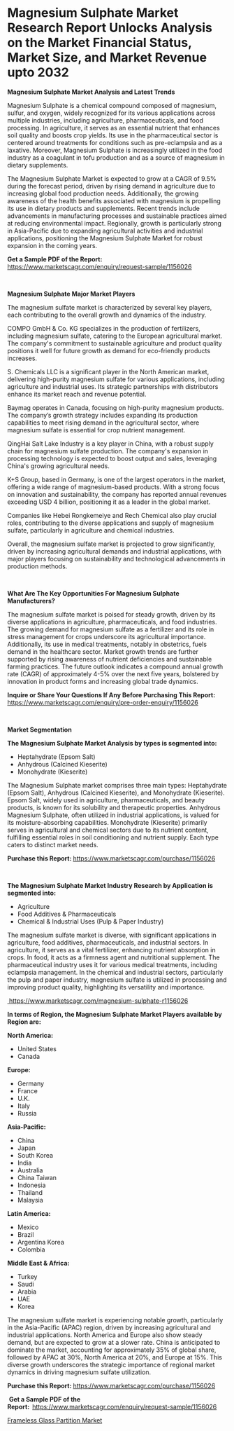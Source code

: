 <p><h1>Magnesium Sulphate Market Research Report Unlocks Analysis on the Market Financial Status, Market Size, and Market Revenue upto 2032</h1></p><p><strong>Magnesium Sulphate Market Analysis and Latest Trends</strong></p>
<p><p>Magnesium Sulphate is a chemical compound composed of magnesium, sulfur, and oxygen, widely recognized for its various applications across multiple industries, including agriculture, pharmaceuticals, and food processing. In agriculture, it serves as an essential nutrient that enhances soil quality and boosts crop yields. Its use in the pharmaceutical sector is centered around treatments for conditions such as pre-eclampsia and as a laxative. Moreover, Magnesium Sulphate is increasingly utilized in the food industry as a coagulant in tofu production and as a source of magnesium in dietary supplements.</p><p>The Magnesium Sulphate Market is expected to grow at a CAGR of 9.5% during the forecast period, driven by rising demand in agriculture due to increasing global food production needs. Additionally, the growing awareness of the health benefits associated with magnesium is propelling its use in dietary products and supplements. Recent trends include advancements in manufacturing processes and sustainable practices aimed at reducing environmental impact. Regionally, growth is particularly strong in Asia-Pacific due to expanding agricultural activities and industrial applications, positioning the Magnesium Sulphate Market for robust expansion in the coming years.</p></p>
<p><strong>Get a Sample PDF of the Report:&nbsp;</strong> <a href="https://www.marketscagr.com/enquiry/request-sample/1156026?utm_campaign=3562&utm_medium=2&utm_source=Github&utm_content=ia&utm_term=01042025&utm_id=magnesium-sulphate">https://www.marketscagr.com/enquiry/request-sample/1156026</a></p>
<p>&nbsp;</p>
<p><strong>Magnesium Sulphate Major Market Players</strong></p>
<p><p>The magnesium sulfate market is characterized by several key players, each contributing to the overall growth and dynamics of the industry. </p><p>COMPO GmbH & Co. KG specializes in the production of fertilizers, including magnesium sulfate, catering to the European agricultural market. The company's commitment to sustainable agriculture and product quality positions it well for future growth as demand for eco-friendly products increases.</p><p>S. Chemicals LLC is a significant player in the North American market, delivering high-purity magnesium sulfate for various applications, including agriculture and industrial uses. Its strategic partnerships with distributors enhance its market reach and revenue potential.</p><p>Baymag operates in Canada, focusing on high-purity magnesium products. The company’s growth strategy includes expanding its production capabilities to meet rising demand in the agricultural sector, where magnesium sulfate is essential for crop nutrient management.</p><p>QingHai Salt Lake Industry is a key player in China, with a robust supply chain for magnesium sulfate production. The company's expansion in processing technology is expected to boost output and sales, leveraging China's growing agricultural needs.</p><p>K+S Group, based in Germany, is one of the largest operators in the market, offering a wide range of magnesium-based products. With a strong focus on innovation and sustainability, the company has reported annual revenues exceeding USD 4 billion, positioning it as a leader in the global market.</p><p>Companies like Hebei Rongkemeiye and Rech Chemical also play crucial roles, contributing to the diverse applications and supply of magnesium sulfate, particularly in agriculture and chemical industries.</p><p>Overall, the magnesium sulfate market is projected to grow significantly, driven by increasing agricultural demands and industrial applications, with major players focusing on sustainability and technological advancements in production methods.</p></p>
<p>&nbsp;</p>
<p><strong>What Are The Key Opportunities For Magnesium Sulphate Manufacturers?</strong></p>
<p><p>The magnesium sulfate market is poised for steady growth, driven by its diverse applications in agriculture, pharmaceuticals, and food industries. The growing demand for magnesium sulfate as a fertilizer and its role in stress management for crops underscore its agricultural importance. Additionally, its use in medical treatments, notably in obstetrics, fuels demand in the healthcare sector. Market growth trends are further supported by rising awareness of nutrient deficiencies and sustainable farming practices. The future outlook indicates a compound annual growth rate (CAGR) of approximately 4-5% over the next five years, bolstered by innovation in product forms and increasing global trade dynamics.</p></p>
<p><strong>Inquire or Share Your Questions If Any Before Purchasing This Report:</strong> <a href="https://www.marketscagr.com/enquiry/pre-order-enquiry/1156026?utm_campaign=3562&utm_medium=2&utm_source=Github&utm_content=ia&utm_term=01042025&utm_id=magnesium-sulphate">https://www.marketscagr.com/enquiry/pre-order-enquiry/1156026</a></p>
<p>&nbsp;</p>
<p><strong>Market Segmentation</strong></p>
<p><strong>The Magnesium Sulphate Market Analysis by types is segmented into:</strong></p>
<p><ul><li>Heptahydrate (Epsom Salt)</li><li>Anhydrous (Calcined Kieserite)</li><li>Monohydrate (Kieserite)</li></ul></p>
<p><p>The Magnesium Sulphate market comprises three main types: Heptahydrate (Epsom Salt), Anhydrous (Calcined Kieserite), and Monohydrate (Kieserite). Epsom Salt, widely used in agriculture, pharmaceuticals, and beauty products, is known for its solubility and therapeutic properties. Anhydrous Magnesium Sulphate, often utilized in industrial applications, is valued for its moisture-absorbing capabilities. Monohydrate (Kieserite) primarily serves in agricultural and chemical sectors due to its nutrient content, fulfilling essential roles in soil conditioning and nutrient supply. Each type caters to distinct market needs.</p></p>
<p><strong>Purchase this Report:&nbsp;</strong><a href="https://www.marketscagr.com/purchase/1156026?utm_campaign=3562&utm_medium=2&utm_source=Github&utm_content=ia&utm_term=01042025&utm_id=magnesium-sulphate">https://www.marketscagr.com/purchase/1156026</a></p>
<p>&nbsp;</p>
<p><strong>The Magnesium Sulphate Market Industry Research by Application is segmented into:</strong></p>
<p><ul><li>Agriculture</li><li>Food Additives & Pharmaceuticals</li><li>Chemical & Industrial Uses (Pulp & Paper Industry)</li></ul></p>
<p><p>The magnesium sulfate market is diverse, with significant applications in agriculture, food additives, pharmaceuticals, and industrial sectors. In agriculture, it serves as a vital fertilizer, enhancing nutrient absorption in crops. In food, it acts as a firmness agent and nutritional supplement. The pharmaceutical industry uses it for various medical treatments, including eclampsia management. In the chemical and industrial sectors, particularly the pulp and paper industry, magnesium sulfate is utilized in processing and improving product quality, highlighting its versatility and importance.</p></p>
<p><a href="https://www.marketscagr.com/magnesium-sulphate-r1156026?utm_campaign=3562&utm_medium=2&utm_source=Github&utm_content=ia&utm_term=01042025&utm_id=magnesium-sulphate">&nbsp;https://www.marketscagr.com/magnesium-sulphate-r1156026</a></p>
<p><strong>In terms of Region, the Magnesium Sulphate Market Players available by Region are:</strong></p>
<p>
    <p> <strong> North America: </strong>
        <ul>
            <li>United States</li>
            <li>Canada</li>
        </ul>
        </p> 
    <p> <strong> Europe: </strong>
        <ul>
            <li>Germany</li>
            <li>France</li>
            <li>U.K.</li>
            <li>Italy</li>
            <li>Russia</li>
        </ul>
        </p> 
    <p> <strong> Asia-Pacific: </strong>
        <ul>
            <li>China</li>
            <li>Japan</li>
            <li>South Korea</li>
            <li>India</li>
            <li>Australia</li>
            <li>China Taiwan</li>
            <li>Indonesia</li>
            <li>Thailand</li>
            <li>Malaysia</li>
        </ul>
        </p> 
    <p> <strong> Latin America: </strong>
        <ul>
            <li>Mexico</li>
            <li>Brazil</li>
            <li>Argentina Korea</li>
            <li>Colombia</li>
        </ul>
        </p> 
    <p> <strong> Middle East & Africa: </strong>
        <ul>
            <li>Turkey</li>
            <li>Saudi</li>
            <li>Arabia</li>
            <li>UAE</li>
            <li>Korea</li>
        </ul>
    </p>
    </p>
<p><p>The magnesium sulfate market is experiencing notable growth, particularly in the Asia-Pacific (APAC) region, driven by increasing agricultural and industrial applications. North America and Europe also show steady demand, but are expected to grow at a slower rate. China is anticipated to dominate the market, accounting for approximately 35% of global share, followed by APAC at 30%, North America at 20%, and Europe at 15%. This diverse growth underscores the strategic importance of regional market dynamics in driving magnesium sulfate utilization.</p></p>
<p><strong>Purchase this Report: </strong><a href="https://www.marketscagr.com/purchase/1156026?utm_campaign=3562&utm_medium=2&utm_source=Github&utm_content=ia&utm_term=01042025&utm_id=magnesium-sulphate">https://www.marketscagr.com/purchase/1156026</a></p>
<p>&nbsp;<strong>Get a Sample PDF of the Report:&nbsp;&nbsp;</strong><a href="https://www.marketscagr.com/enquiry/request-sample/1156026?utm_campaign=3562&utm_medium=2&utm_source=Github&utm_content=ia&utm_term=01042025&utm_id=magnesium-sulphate">https://www.marketscagr.com/enquiry/request-sample/1156026</a></p>
<p><strong></strong></p>
<p><p><a href="https://github.com/giardafshaxb/Market-Research-Report-List-1/blob/main/frameless-glass-partition-market.md?utm_campaign=3562&utm_medium=2&utm_source=Github&utm_content=ia&utm_term=01042025&utm_id=magnesium-sulphate">Frameless Glass Partition Market</a></p></p>